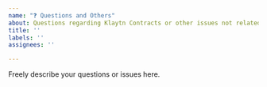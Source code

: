 ```yaml
---
name: "❓ Questions and Others"
about: Questions regarding Klaytn Contracts or other issues not related to bug nor feature request
title: ''
labels: ''
assignees: ''

---
```


Freely describe your questions or issues here.